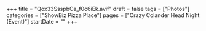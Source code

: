 +++
title = "Qox33SsspbCa_f0c6iEk.avif"
draft = false
tags = ["Photos"]
categories = ["ShowBiz Pizza Place"]
pages = ["Crazy Colander Head Night (Event)"]
startDate = ""
+++
